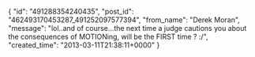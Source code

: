  {
   "id": "491288354240435",
   "post_id": "462493170453287_491252097577394",
   "from_name": "Derek Moran",
   "message": "lol..and of course...the next time a judge cautions you about the consequences of MOTIONing, will be the FIRST time ? :/",
   "created_time": "2013-03-11T21:38:11+0000"
 }
